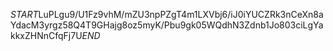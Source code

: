 $START$LuPLgu9/U1Fz9vhM/mZU3npPZgT4m1LXVbj6/iJ0iYUCZRk3nCeXn8aYdacM3yrgz58Q4T9GHajg8oz5myK/Pbu9gk05WQdhN3Zdnb1Jo803ciLgYakkxZHNnCfqFj7U$END$